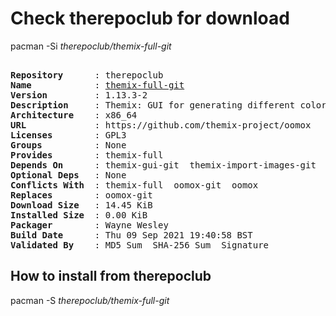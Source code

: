 # Check therepoclub for download

pacman -Si *therepoclub/themix-full-git*

<div class="highlight"><pre class="highlight"><text>
<b>Repository</b>      : therepoclub
<b>Name</b>            : <a href="../../x86_64/themix-full-git-1.13.3-2-x86_64.pkg.tar.zst">themix-full-git</a>
<b>Version</b>         : 1.13.3-2
<b>Description</b>     : Themix: GUI for generating different color variations of Materia, Oomox themes (GTK2, GTK3, Cinnamon, GNOME, MATE, Openbox, Xfwm), ArchDroid, Gnome-Colors, Numix, Papirus, Suru++ icons, and terminal palettes. Have a hack for HiDPI in GTK2.
<b>Architecture</b>    : x86_64
<b>URL</b>             : https://github.com/themix-project/oomox
<b>Licenses</b>        : GPL3
<b>Groups</b>          : None
<b>Provides</b>        : themix-full
<b>Depends On</b>      : themix-gui-git  themix-import-images-git  themix-export-spotify-git  themix-plugin-base16-git  themix-theme-materia-git  themix-theme-oomox-git  themix-icons-archdroid-git  themix-icons-gnome-colors-git  themix-icons-numix-git  themix-icons-papirus-git  themix-icons-suru-plus-git  themix-icons-suru-plus-aspromauros-git
<b>Optional Deps</b>   : None
<b>Conflicts With</b>  : themix-full  oomox-git  oomox
<b>Replaces</b>        : oomox-git
<b>Download Size</b>   : 14.45 KiB
<b>Installed Size</b>  : 0.00 KiB
<b>Packager</b>        : Wayne Wesley <wayne6324@gmail.com>
<b>Build Date</b>      : Thu 09 Sep 2021 19:40:58 BST
<b>Validated By</b>    : MD5 Sum  SHA-256 Sum  Signature
</text></pre></div>

## How to install from therepoclub

pacman -S *therepoclub/themix-full-git*
